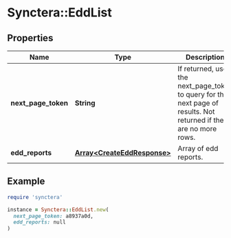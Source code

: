 # Synctera::EddList

## Properties

| Name | Type | Description | Notes |
| ---- | ---- | ----------- | ----- |
| **next_page_token** | **String** | If returned, use the next_page_token to query for the next page of results. Not returned if there are no more rows. | [optional] |
| **edd_reports** | [**Array&lt;CreateEddResponse&gt;**](CreateEddResponse.md) | Array of edd reports. |  |

## Example

```ruby
require 'synctera'

instance = Synctera::EddList.new(
  next_page_token: a8937a0d,
  edd_reports: null
)
```

